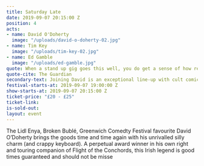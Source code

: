 ```yaml
---
title: Saturday Late
date: 2019-09-07 20:15:00 Z
position: 4
acts:
- name: David O'Doherty
  image: "/uploads/david-o-doherty-02.jpg"
- name: Tim Key
  image: "/uploads/tim-key-02.jpg"
- name: Ed Gamble
  image: "/uploads/ed-gamble.jpg"
quote: When a stand up gig goes this well, you do get a sense of how religions are started
quote-cite: The Guardian
secondary-text: Joining David is an exceptional line-up with cult comic/poet and Alan Partridge star Tim Key, a very special guest to be announced and Mock The Week’s regular plucky scamp Ed Gamble as host.
festival-starts-at: 2019-09-07 19:00:00 Z
show-starts-at: 2019-09-07 20:15:00 Z
ticket-price: "£20 - £25"
ticket-link:
is-sold-out:
layout: event
---
```


The Lidl Enya, Broken Bublé, Greenwich Comedty Festival favourite David O’Doherty brings the goods time and time again with his unrivalled silly charm (and crappy keyboard). A perpetual award winner in his own right and touring companion of Flight of the Conchords, this Irish legend is good times guaranteed and should not be misse